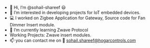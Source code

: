 - 👋 Hi, I’m @sohail-shareef :smiley:
- 👀 I’m interested in developing projects for IoT embedded devices.
- :computer: I worked on Zigbee Application for Gateway, Source code for Fan Dimmer Insert module. 
- 🌱 I’m currently learning Zwave Protocol
- Working Projects: Zwave insert modules.  
- 📫 you can contact me on :e-mail: sohail.shareef@hogarcontrols.com

<!---
sohail-shareef/sohail-shareef is a ✨ special ✨ repository because its `README.md` (this file) appears on your GitHub profile.
You can click the Preview link to take a look at your changes.
--->
